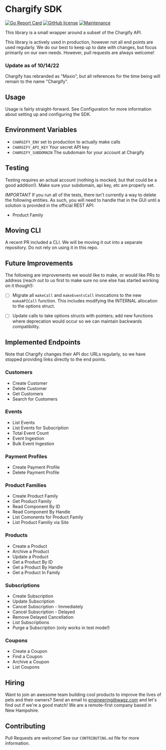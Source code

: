 # Chargify SDK

[![Go Report Card](https://goreportcard.com/badge/github.com/GetWagz/go-chargify)](https://goreportcard.com/report/github.com/GetWagz/go-chargify)
[![GitHub license](https://img.shields.io/github/license/Naereen/StrapDown.js.svg)](https://github.com/GetWagz/go-chargify/blob/master/LICENSE)
[![Maintenance](https://img.shields.io/badge/Maintained%3F-yes-green.svg)](https://GitHub.com/Naereen/StrapDown.js/graphs/commit-activity)

This library is a small wrapper around a subset of the Chargify API.

This library is actively used in production, however not all end points are used regularly. We do our best to keep up to date with changes, but focus primarily on our own
needs. However, pull requests are always welcome!

### Update as of 10/14/22
Chargify has rebranded as "Maxio", but all references for the time being will remain to the name "Chargify".

## Usage

Usage is fairly straight-forward. See Configuration for more information about setting up and configuring the SDK.

## Environment Variables

* `CHARGIFY_ENV` set to production to actually make calls
* `CHARGIFY_API_KEY` Your secret API key
* `CHARGIFY_SUBDOMAIN` The subdomain for your account at Chargify

## Testing

Testing requires an actual account (nothing is mocked, but that could be a good addition!). Make sure your subdomain, api key, etc are properly set.

*IMPORTANT* If you run all of the tests, there isn't currently a way to delete the following entities. As such, you will need to handle that in the GUI until
a solution is provided in the official REST API:

* Product Family

## Moving CLI

A recent PR included a CLI. We will be moving it out into a separate repository. Do not rely on using it in this repo.

## Future Improvements

The following are improvements we would like to make, or would like PRs to address (reach out to us first to make sure no one else has started working on it though!):

* [ ] Migrate all `makeCall` and `makeEventsCall` invocations to the new `makeAPICall` function. This includes modifying the INTERNAL allocation to the options struct.

* [ ] Update calls to take options structs with pointers; add new functions where deprecation would occur so we can maintain backwards compatibility.

## Implemented Endpoints

Note that Chargify changes their API doc URLs regularly, so we have stopped providing links directly to the end points.

### Customers

* Create Customer
* Delete Customer
* Get Customers
* Search for Customers

### Events

* List Events
* List Events for Subscription
* Total Event Count
* Event Ingestion
* Bulk Event Ingestion

### Payment Profiles

* Create Payment Profile
* Delete Payment Profile

### Product Families

* Create Product Family
* Get Product Family
* Read Component By ID
* Read Component By Handle
* List Comonents for Product Family
* List Product Familiy via Site

### Products

* Create a Product
* Archive a Product
* Update a Product
* Get a Product By ID
* Get a Product By Handle
* Get a Product In Family

### Subscriptions

* Create Subscription
* Update Subscription
* Cancel Subscription - Immediately
* Cancel Subscription - Delayed
* Remove Delayed Cancellation
* List Subscriptions
* Purge a Subscription (only works in test mode!)

### Coupons

* Create a Coupon
* Find a Coupon
* Archive a Coupon
* List Coupons

## Hiring

Want to join an awesome team building cool products to improve the lives of pets and their owners? Send an email to engineering@wagz.com and let's find out if we're a good match! We are a remote-first company based in New Hampshire.

## Contributing

Pull Requests are welcome! See our `CONTRIBUTING.md` file for more information.
